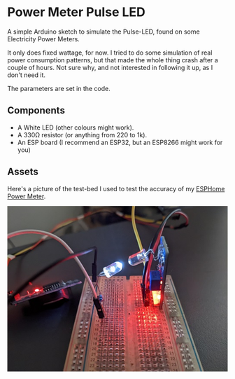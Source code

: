 Power Meter Pulse LED
=====================

A simple Arduino sketch to simulate the Pulse-LED, found on some Electricity Power Meters.

It only does fixed wattage, for now. I tried to do some simulation of real power consumption patterns, but that made the whole thing crash after a couple of hours. Not sure why, and not interested in following it up, as I don't need it.

The parameters are set in the code.

Components
----------

* A White LED (other colours might work).
* A 330Ω resistor (or anything from 220 to 1k).
* An ESP board (I recommend an ESP32, but an ESP8266 might work for you)

Assets
------
Here's a picture of the test-bed I used to test the accuracy of my [ESPHome Power Meter](https://github.com/zenzay/esphome-projects/tree/main/power-meter).

![pulse_led_test_bed](./assets/images/pulse_led_test_bed.jpg)

